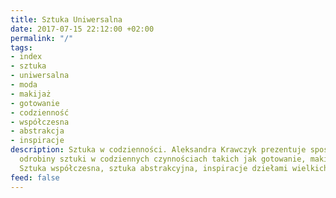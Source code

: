 ```yaml
---
title: Sztuka Uniwersalna
date: 2017-07-15 22:12:00 +02:00
permalink: "/"
tags:
- index
- sztuka
- uniwersalna
- moda
- makijaż
- gotowanie
- codzienność
- współczesna
- abstrakcja
- inspiracje
description: Sztuka w codzienności. Aleksandra Krawczyk prezentuje sposoby na odnalezienie
  odrobiny sztuki w codziennych czynnościach takich jak gotowanie, makijaż, oraz moda.
  Sztuka współczesna, sztuka abstrakcyjna, inspiracje dziełami wielkich twórców.
feed: false
---
```


<div>
  <Feed {...data} feed={ data.website.getCollectionOfTitle('Posts').pages } />
</div>

